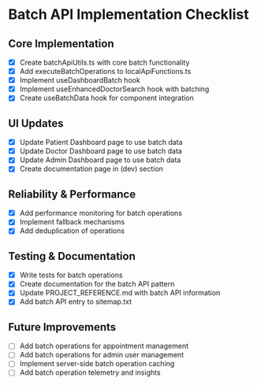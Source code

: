 # Batch API Implementation Checklist

## Core Implementation
- [x] Create batchApiUtils.ts with core batch functionality
- [x] Add executeBatchOperations to localApiFunctions.ts
- [x] Implement useDashboardBatch hook
- [x] Implement useEnhancedDoctorSearch hook with batching
- [x] Create useBatchData hook for component integration

## UI Updates
- [x] Update Patient Dashboard page to use batch data
- [x] Update Doctor Dashboard page to use batch data
- [x] Update Admin Dashboard page to use batch data
- [x] Create documentation page in (dev) section

## Reliability & Performance
- [x] Add performance monitoring for batch operations
- [x] Implement fallback mechanisms
- [x] Add deduplication of operations

## Testing & Documentation
- [x] Write tests for batch operations
- [x] Create documentation for the batch API pattern
- [x] Update PROJECT_REFERENCE.md with batch API information
- [x] Add batch API entry to sitemap.txt

## Future Improvements
- [ ] Add batch operations for appointment management
- [ ] Add batch operations for admin user management
- [ ] Implement server-side batch operation caching
- [ ] Add batch operation telemetry and insights 